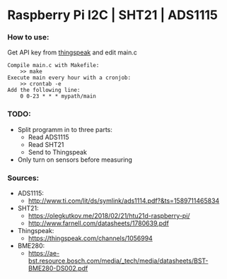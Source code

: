 # Raspberry Pi I2C | SHT21 | ADS1115
### How to use:
Get API key from [thingspeak](https://www.thingspeak.com) and edit main.c
```
Compile main.c with Makefile:
    >> make
Execute main every hour with a cronjob:
    >> crontab -e
Add the following line:
    0 0-23 * * * mypath/main
```

### TODO:
- Split programm in to three parts:
    - Read ADS1115
    - Read SHT21
    - Send to Thingspeak 
- Only turn on sensors before measuring

### Sources:
- ADS1115:
    - http://www.ti.com/lit/ds/symlink/ads1114.pdf?&ts=1589711465834
- SHT21:
    - https://olegkutkov.me/2018/02/21/htu21d-raspberry-pi/    
    - http://www.farnell.com/datasheets/1780639.pdf
- Thingspeak:
    - https://thingspeak.com/channels/1056994
- BME280:
    - https://ae-bst.resource.bosch.com/media/_tech/media/datasheets/BST-BME280-DS002.pdf
